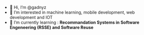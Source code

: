 - 👋 Hi, I’m @gadnyz
- 👀 I’m interested in machine learning, mobile development, web development and IOT
- 🌱 I’m currently learning : **Recommandation Systems in Software Engeneering (RSSE) and Software Reuse**
<!---
gadnyz/gadnyz is a ✨ special ✨ repository because its `README.md` (this file) appears on your GitHub profile.
You can click the Preview link to take a look at your changes.
--->
